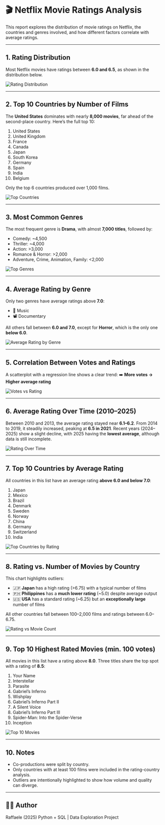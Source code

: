 # 🎬 Netflix Movie Ratings Analysis

This report explores the distribution of movie ratings on Netflix, the countries and genres involved, and how different factors correlate with average ratings.

---

## 1. Rating Distribution

Most Netflix movies have ratings between **6.0 and 6.5**, as shown in the distribution below.

![Rating Distribution](distribution_of_ratings.png)

---

## 2. Top 10 Countries by Number of Films

The **United States** dominates with nearly **8,000 movies**, far ahead of the second-place country.
Here’s the full top 10:

1. United States
2. United Kingdom
3. France
4. Canada
5. Japan
6. South Korea
7. Germany
8. Spain
9. India
10. Belgium

Only the top 6 countries produced over 1,000 films.

![Top Countries](top10_countries.png)

---

## 3. Most Common Genres

The most frequent genre is **Drama**, with almost **7,000 titles**, followed by:

- Comedy: ~4,500
- Thriller: ~4,000
- Action: >3,000
- Romance & Horror: >2,000
- Adventure, Crime, Animation, Family: <2,000

![Top Genres](top10_genres.png)

---

## 4. Average Rating by Genre

Only two genres have average ratings above **7.0**:
- 🎵 Music
- 📽️ Documentary

All others fall between **6.0 and 7.0**, except for **Horror**, which is the only one **below 6.0**.

![Average Rating by Genre](average_rating_by_genre.png)

---

## 5. Correlation Between Votes and Ratings

A scatterplot with a regression line shows a clear trend:
➡️ **More votes → Higher average rating**

![Votes vs Rating](votes_vs_rating.png)

---

## 6. Average Rating Over Time (2010–2025)

Between 2010 and 2013, the average rating stayed near **6.1–6.2**.
From 2014 to 2019, it steadily increased, peaking at **6.5 in 2021**.
Recent years (2024–2025) show a slight decline, with 2025 having the **lowest average**, although data is still incomplete.

![Rating Over Time](rating_over_time.png)

---

## 7. Top 10 Countries by Average Rating

All countries in this list have an average rating **above 6.0 and below 7.0**:

1. Japan
2. Mexico
3. Brazil
4. Denmark
5. Sweden
6. Norway
7. China
8. Germany
9. Switzerland
10. India

![Top Countries by Rating](top10_countries_by_rating.png)

---

## 8. Rating vs. Number of Movies by Country

This chart highlights outliers:

- 🇯🇵 **Japan** has a high rating (>6.75) with a typical number of films
- 🇵🇭 **Philippines** has a **much lower rating** (~5.0) despite average output
- 🇺🇸 **USA** has a standard rating (~6.25) but an **exceptionally large** number of films

All other countries fall between 100–2,000 films and ratings between 6.0–6.75.

![Rating vs Movie Count](rating_vs_num_movies.png)

---

## 9. Top 10 Highest Rated Movies (min. 100 votes)

All movies in this list have a rating above **8.0**.
Three titles share the top spot with a rating of **8.5**:

1. Your Name
2. Interstellar
3. Parasite
4. Gabriel’s Inferno
5. Wishplay
6. Gabriel’s Inferno Part II
7. A Silent Voice
8. Gabriel’s Inferno Part III
9. Spider-Man: Into the Spider-Verse
10. Inception

![Top 10 Movies](top10_movies.png)

---

## 10. Notes

- Co-productions were split by country.
- Only countries with at least 100 films were included in the rating-country analysis.
- Outliers are intentionally highlighted to show how volume and quality can diverge.

---

## 👨‍💻 Author

Raffaele (2025)
Python + SQL | Data Exploration Project
